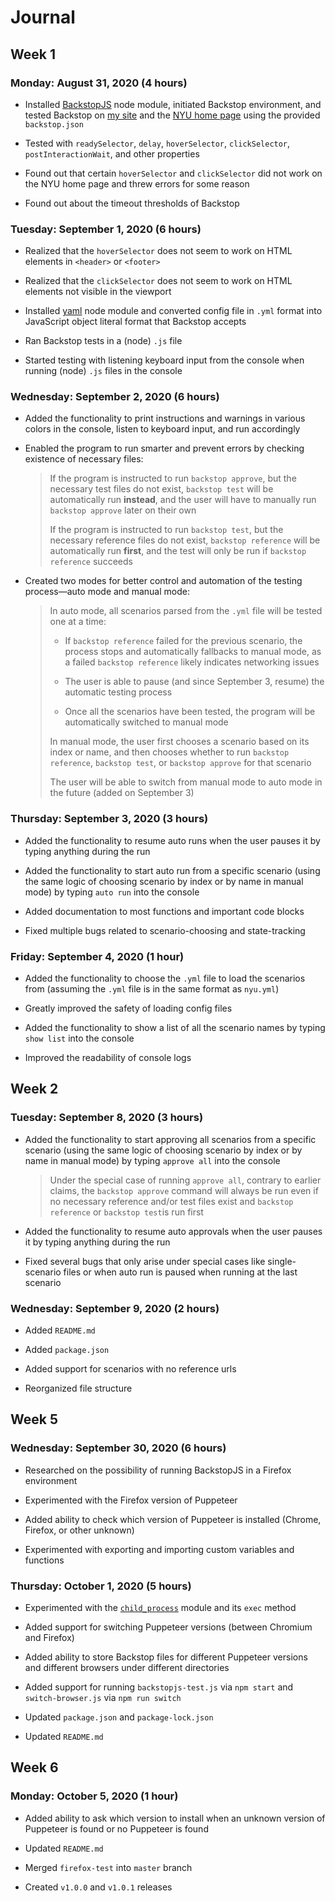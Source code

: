 # Journal

## Week 1

### Monday: August 31, 2020 (4 hours)

- Installed [BackstopJS](https://github.com/garris/BackstopJS) node module, initiated Backstop environment, and tested Backstop on [my site](https://zhumingcheng697.github.io/Portfolio-Site/) and the [NYU home page](https://www.nyu.edu/) using the provided `backstop.json`

- Tested with `readySelector`, `delay`, `hoverSelector`, `clickSelector`, `postInteractionWait`, and other properties

- Found out that certain `hoverSelector` and `clickSelector` did not work on the NYU home page and threw errors for some reason

- Found out about the timeout thresholds of Backstop

### Tuesday: September 1, 2020 (6 hours)

- Realized that the `hoverSelector` does not seem to work on HTML elements in `<header>` or `<footer>`

- Realized that the `clickSelector` does not seem to work on HTML elements not visible in the viewport

- Installed [yaml](https://www.npmjs.com/package/yaml) node module and converted config file in `.yml` format into JavaScript object literal format that Backstop accepts

- Ran Backstop tests in a (node) `.js` file

- Started testing with listening keyboard input from the console when running (node) `.js` files in the console

### Wednesday: September 2, 2020 (6 hours)

- Added the functionality to print instructions and warnings in various colors in the console, listen to keyboard input, and run accordingly

- Enabled the program to run smarter and prevent errors by checking existence of necessary files:

    > If the program is instructed to run `backstop approve`, but the necessary test files do not exist, `backstop test` will be automatically run **instead**, and the user will have to manually run `backstop approve` later on their own
    >
    > If the program is instructed to run `backstop test`, but the necessary reference files do not exist, `backstop reference` will be automatically run **first**, and the test will only be run if `backstop reference` succeeds

- Created two modes for better control and automation of the testing process—auto mode and manual mode:

    > In auto mode, all scenarios parsed from the `.yml` file will be tested one at a time:
    >
    >   - If `backstop reference` failed for the previous scenario, the process stops and automatically fallbacks to manual mode, as a failed `backstop reference` likely indicates networking issues
    >
    >   - The user is able to pause (and since September 3, resume) the automatic testing process
    >
    >   - Once all the scenarios have been tested, the program will be automatically switched to manual mode
    >
    > In manual mode, the user first chooses a scenario based on its index or name, and then chooses whether to run `backstop reference`, `backstop test`, or `backstop approve` for that scenario
    >
    > The user will be able to switch from manual mode to auto mode in the future (added on September 3)

### Thursday: September 3, 2020 (3 hours) 

- Added the functionality to resume auto runs when the user pauses it by typing anything during the run

- Added the functionality to start auto run from a specific scenario (using the same logic of choosing scenario by index or by name in manual mode) by typing `auto run` into the console

- Added documentation to most functions and important code blocks

- Fixed multiple bugs related to scenario-choosing and state-tracking

### Friday: September 4, 2020 (1 hour)

- Added the functionality to choose the `.yml` file to load the scenarios from (assuming the `.yml` file is in the same format as `nyu.yml`)

- Greatly improved the safety of loading config files

- Added the functionality to show a list of all the scenario names by typing `show list` into the console

- Improved the readability of console logs

## Week 2

### Tuesday: September 8, 2020 (3 hours)

- Added the functionality to start approving all scenarios from a specific scenario (using the same logic of choosing scenario by index or by name in manual mode) by typing `approve all` into the console

    > Under the special case of running `approve all`, contrary to earlier claims, the `backstop approve` command will always be run even if no necessary reference and/or test files exist and `backstop reference` or `backstop test`is run first

- Added the functionality to resume auto approvals when the user pauses it by typing anything during the run

- Fixed several bugs that only arise under special cases like single-scenario files or when auto run is paused when running at the last scenario

### Wednesday: September 9, 2020 (2 hours)

- Added `README.md`

- Added `package.json`

- Added support for scenarios with no reference urls

- Reorganized file structure

## Week 5

### Wednesday: September 30, 2020 (6 hours)

- Researched on the possibility of running BackstopJS in a Firefox environment

- Experimented with the Firefox version of Puppeteer

- Added ability to check which version of Puppeteer is installed (Chrome, Firefox, or other unknown)

- Experimented with exporting and importing custom variables and functions

### Thursday: October 1, 2020 (5 hours)

- Experimented with the [`child_process`](https://nodejs.org/api/child_process.html) module and its `exec` method

- Added support for switching Puppeteer versions (between Chromium and Firefox)

- Added ability to store Backstop files for different Puppeteer versions and different browsers under different directories

- Added support for running `backstopjs-test.js` via `npm start` and `switch-browser.js` via `npm run switch`

- Updated `package.json` and `package-lock.json`

- Updated `README.md`

## Week 6

### Monday: October 5, 2020 (1 hour)

- Added ability to ask which version to install when an unknown version of Puppeteer is found or no Puppeteer is found

- Updated `README.md`

- Merged `firefox-test` into `master` branch

- Created `v1.0.0` and `v1.0.1` releases